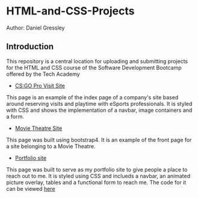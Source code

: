 # HTML-and-CSS-Projects

Author: Daniel Gressley

## Introduction

This repository is a central location for uploading and submitting projects for the HTML and CSS course of the Software Development Bootcamp offered by the Tech Academy


- [CS:GO Pro Visit Site](https://github.com/dcgressley/HTML-and-CSS-Projects/tree/main/Project%20Folder)

This page is an example of the index page of a company's site based around reserving visits and playtime with eSports professionals. It is styled with CSS and shows the implementation of a navbar, image containers and a form.

- [Movie Theatre Site](https://github.com/dcgressley/HTML-and-CSS-Projects/tree/main/bootstrap4-project)

This page was built using bootstrap4. It is an example of the front page for a site belonging to a Movie Theatre.

- [Portfolio site](dcgressley.github.io)

 This page was built to serve as my portfolio site to give people a place to reach out to me. It is styled using CSS and inclueds a navbar, an animated picture overlay, tables and a functional form to reach me. The code for it can be viewed [here](https://github.com/dcgressley/HTML-and-CSS-Projects/tree/main/portfolio)
